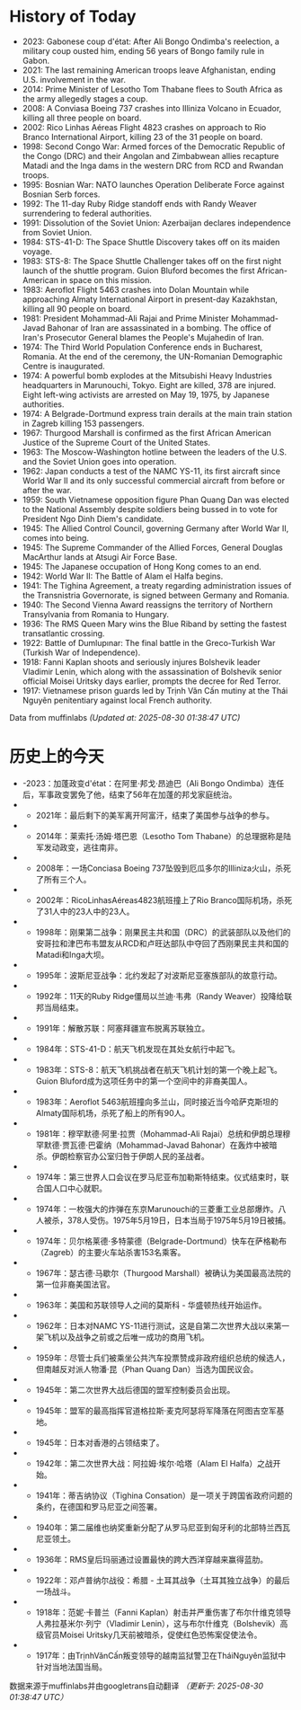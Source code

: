 # History of Today 

- 2023: Gabonese coup d'état: After Ali Bongo Ondimba's reelection, a military coup ousted him, ending 56 years of Bongo family rule in Gabon.
- 2021: The last remaining American troops leave Afghanistan, ending U.S. involvement in the war.
- 2014: Prime Minister of Lesotho Tom Thabane flees to South Africa as the army allegedly stages a coup.
- 2008: A Conviasa Boeing 737 crashes into Illiniza Volcano in Ecuador, killing all three people on board.
- 2002: Rico Linhas Aéreas Flight 4823 crashes on approach to Rio Branco International Airport, killing 23 of the 31 people on board.
- 1998: Second Congo War: Armed forces of the Democratic Republic of the Congo (DRC) and their Angolan and Zimbabwean allies recapture Matadi and the Inga dams in the western DRC from RCD and Rwandan troops.
- 1995: Bosnian War: NATO launches Operation Deliberate Force against Bosnian Serb forces.
- 1992: The 11-day Ruby Ridge standoff ends with Randy Weaver surrendering to federal authorities.
- 1991: Dissolution of the Soviet Union: Azerbaijan declares independence from Soviet Union.
- 1984: STS-41-D: The Space Shuttle Discovery takes off on its maiden voyage.
- 1983: STS-8: The Space Shuttle Challenger takes off on the first night launch of the shuttle program. Guion Bluford becomes the first African-American in space on this mission.
- 1983: Aeroflot Flight 5463 crashes into Dolan Mountain while approaching Almaty International Airport in present-day Kazakhstan, killing all 90 people on board.
- 1981: President Mohammad-Ali Rajai and Prime Minister Mohammad-Javad Bahonar of Iran are assassinated in a bombing. The office of Iran's Prosecutor General blames the People's Mujahedin of Iran.
- 1974: The Third World Population Conference ends in Bucharest, Romania. At the end of the ceremony, the UN-Romanian Demographic Centre is inaugurated.
- 1974: A powerful bomb explodes at the Mitsubishi Heavy Industries headquarters in Marunouchi, Tokyo. Eight are killed, 378 are injured. Eight left-wing activists are arrested on May 19, 1975, by Japanese authorities.
- 1974: A Belgrade-Dortmund express train derails at the main train station in Zagreb killing 153 passengers.
- 1967: Thurgood Marshall is confirmed as the first African American Justice of the Supreme Court of the United States.
- 1963: The Moscow-Washington hotline between the leaders of the U.S. and the Soviet Union goes into operation.
- 1962: Japan conducts a test of the NAMC YS-11, its first aircraft since World War II and its only successful commercial aircraft from before or after the war.
- 1959: South Vietnamese opposition figure Phan Quang Dan was elected to the National Assembly despite soldiers being bussed in to vote for President Ngo Dinh Diem's candidate.
- 1945: The Allied Control Council, governing Germany after World War II, comes into being.
- 1945: The Supreme Commander of the Allied Forces, General Douglas MacArthur lands at Atsugi Air Force Base.
- 1945: The Japanese occupation of Hong Kong comes to an end.
- 1942: World War II: The Battle of Alam el Halfa begins.
- 1941: The Tighina Agreement, a treaty regarding administration issues of the Transnistria Governorate, is signed between Germany and Romania.
- 1940: The Second Vienna Award reassigns the territory of Northern Transylvania from Romania to Hungary.
- 1936: The RMS Queen Mary wins the Blue Riband by setting the fastest transatlantic crossing.
- 1922: Battle of Dumlupınar: The final battle in the Greco-Turkish War (Turkish War of Independence).
- 1918: Fanni Kaplan shoots and seriously injures Bolshevik leader Vladimir Lenin, which along with the assassination of Bolshevik senior official Moisei Uritsky days earlier, prompts the decree for Red Terror.
- 1917: Vietnamese prison guards led by Trịnh Văn Cấn mutiny at the Thái Nguyên penitentiary against local French authority.

Data from muffinlabs
*(Updated at: 2025-08-30 01:38:47 UTC)*

# 历史上的今天 

- -2023：加蓬政变d'état：在阿里·邦戈·昂迪巴（Ali Bongo Ondimba）连任后，军事政变罢免了他，结束了56年在加蓬的邦戈家庭统治。
- -  2021年：最后剩下的美军离开阿富汗，结束了美国参与战争的参与。
- -  2014年：莱索托·汤姆·塔巴恩（Lesotho Tom Thabane）的总理据称是陆军发动政变，逃往南非。
- -  2008年：一场Conciasa Boeing 737坠毁到厄瓜多尔的Illiniza火山，杀死了所有三个人。
- -  2002年：RicoLinhasAéreas4823航班撞上了Rio Branco国际机场，杀死了31人中的23人中的23人。
- -  1998年：刚果第二战争：刚果民主共和国（DRC）的武装部队以及他们的安哥拉和津巴布韦盟友从RCD和卢旺达部队中夺回了西刚果民主共和国的Matadi和Inga大坝。
- -  1995年：波斯尼亚战争：北约发起了对波斯尼亚塞族部队的故意行动。
- -  1992年：11天的Ruby Ridge僵局以兰迪·韦弗（Randy Weaver）投降给联邦当局结束。
- -  1991年：解散苏联：阿塞拜疆宣布脱离苏联独立。
- -  1984年：STS-41-D：航天飞机发现在其处女航行中起飞。
- -  1983年：STS-8：航天飞机挑战者在航天飞机计划的第一个晚上起飞。Guion Bluford成为这项任务中的第一个空间中的非裔美国人。
- -  1983年：Aeroflot 5463航班撞向多兰山，同时接近当今哈萨克斯坦的Almaty国际机场，杀死了船上的所有90人。
- -  1981年：穆罕默德·阿里·拉贾（Mohammad-Ali Rajai）总统和伊朗总理穆罕默德·贾瓦德·巴霍纳（Mohammad-Javad Bahonar）在轰炸中被暗杀。伊朗检察官办公室归咎于伊朗人民的圣战者。
- -  1974年：第三世界人口会议在罗马尼亚布加勒斯特结束。仪式结束时，联合国人口中心就职。
- -  1974年：一枚强大的炸弹在东京Marunouchi的三菱重工业总部爆炸。八人被杀，378人受伤。1975年5月19日，日本当局于1975年5月19日被捕。
- -  1974年：贝尔格莱德·多特蒙德（Belgrade-Dortmund）快车在萨格勒布（Zagreb）的主要火车站杀害153名乘客。
- -  1967年：瑟古德·马歇尔（Thurgood Marshall）被确认为美国最高法院的第一位非裔美国法官。
- -  1963年：美国和苏联领导人之间的莫斯科 - 华盛顿热线开始运作。
- -  1962年：日本对NAMC YS-11进行测试，这是自第二次世界大战以来第一架飞机以及战争之前或之后唯一成功的商用飞机。
- -  1959年：尽管士兵们被乘坐公共汽车投票赞成非政府组织总统的候选人，但南越反对派人物潘·昆（Phan Quang Dan）当选为国民议会。
- -  1945年：第二次世界大战后德国的盟军控制委员会出现。
- -  1945年：盟军的最高指挥官道格拉斯·麦克阿瑟将军降落在阿图吉空军基地。
- -  1945年：日本对香港的占领结束了。
- -  1942年：第二次世界大战：阿拉姆·埃尔·哈塔（Alam El Halfa）之战开始。
- -  1941年：蒂吉纳协议（Tighina Consation）是一项关于跨国省政府问题的条约，在德国和罗马尼亚之间签署。
- -  1940年：第二届维也纳奖重新分配了从罗马尼亚到匈牙利的北部特兰西瓦尼亚领土。
- -  1936年：RMS皇后玛丽通过设置最快的跨大西洋穿越来赢得蓝肋。
- -  1922年：邓卢普纳尔战役：希腊 - 土耳其战争（土耳其独立战争）的最后一场战斗。
- -  1918年：范妮·卡普兰（Fanni Kaplan）射击并严重伤害了布尔什维克领导人弗拉基米尔·列宁（Vladimir Lenin），这与布尔什维克（Bolshevik）高级官员Moisei Uritsky几天前被暗杀，促使红色恐怖案促使法令。
- -  1917年：由TrịnhVănCấn叛变领导的越南监狱警卫在TháiNguyên监狱中针对当地法国当局。

数据来源于muffinlabs并由googletrans自动翻译
*（更新于: 2025-08-30 01:38:47 UTC）*